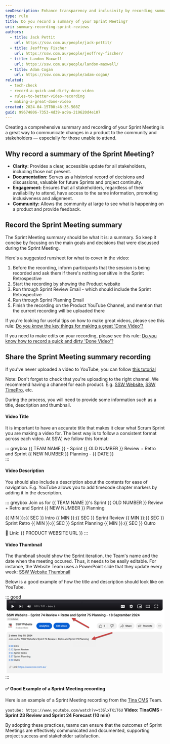 ```yaml
---
seoDescription: Enhance transparency and inclusivity by recording summaries of Sprint Reviews, providing stakeholders with clear updates and fostering community engagement.
type: rule
title: Do you record a summary of your Sprint Meeting?
uri: summary-recording-sprint-reviews
authors:
  - title: Jack Pettit
    url: https://ssw.com.au/people/jack-pettit/
  - title: Jeoffrey Fischer
    url: https://ssw.com.au/people/jeoffrey-fischer/
  - title: Landon Maxwell
    url: https://ssw.com.au/people/landon-maxwell/
  - title: Adam Cogan
    url: https://ssw.com.au/people/adam-cogan/
related:
  - tech-check
  - record-a-quick-and-dirty-done-video
  - rules-to-better-video-recording
  - making-a-great-done-video
created: 2024-04-15T00:46:35.508Z
guid: 99674806-7353-4d39-ac9a-219620d4e107
---
```


Creating a comprehensive summary and recording of your Sprint Meeting is a great way to communicate changes in a product to the community and stakeholders — especially for those unable to attend.

<!--endintro-->

## Why record a summary of the Sprint Meeting?

* **Clarity:** Provides a clear, accessible update for all stakeholders, including those not present.
* **Documentation:** Serves as a historical record of decisions and discussions, valuable for future Sprints and project continuity.
* **Engagement:** Ensures that all stakeholders, regardless of their availability to attend, have access to the same information, promoting inclusiveness and alignment.
* **Community:** Allows the community at large to see what is happening on a product and provide feedback.

## Record the Sprint Meeting summary

The Sprint Meeting summary should be what it is: a summary. So keep it concise by focusing on the main goals and decisions that were discussed during the Sprint Meeting.

Here's a suggested runsheet for what to cover in the video:

1. Before the recording, inform participants that the session is being recorded and ask them if there's nothing sensitive in the Sprint Retrospective
2. Start the recording by showing the Product website
3. Run through Sprint Review Email - which should include the Sprint Retrospective
4. Run through Sprint Planning Email
5. Finish the recording on the Product YouTube Channel, and mention that the current recording will be uploaded there

If you're looking for useful tips on how to make great videos, please see this rule: [Do you know the key things for making a great 'Done Video'?](https://www.ssw.com.au/rules/making-a-great-done-video)

If you need to make edits on your recording, please see this rule: [Do you know how to record a quick and dirty 'Done Video'?](https://www.ssw.com.au/rules/record-a-quick-and-dirty-done-video/)

## Share the Sprint Meeting summary recording

If you've never uploaded a video to YouTube, you can follow [this tutorial](https://support.google.com/youtube/answer/57407?sjid=14705773004983041204-AP)

Note: Don't forget to check that you're uploading to the right channel. We recommend having a channel for each product. E.g. [SSW Website](https://www.youtube.com/channel/UCi7s9fJp6RlvHCMK2hATK7g), [SSW TimePro](https://www.youtube.com/channel/UCKf-M2C0b3_ca4kwzmvmERg), etc.

During the process, you will need to provide some information such as a title, description and thumbnail.

#### Video Title

It is important to have an accurate title that makes it clear what Scrum Sprint you are making a video for. The best way is to follow a consistent format across each video.
At SSW, we follow this format:

::: greybox
{{ TEAM NAME }} - Sprint {{ OLD NUMBER }} Review + Retro and Sprint {{ NEW NUMBER }} Planning - {{ DATE }}  
:::

#### Video Description

You should also include a description about the contents for ease of navigation. E.g. YouTube allows you to add timecode chapter markers by adding it in the description.

::: greybox
Join us for {{ TEAM NAME }}'s Sprint {{ OLD NUMBER }} Review + Retro and Sprint {{ NEW NUMBER }} Planning

{{ MIN }}:{{ SEC }} Intro
{{ MIN }}:{{ SEC }} Sprint Review
{{ MIN }}:{{ SEC }} Sprint Retro
{{ MIN }}:{{ SEC }} Sprint Planning
{{ MIN }}:{{ SEC }} Outro

🔗 Link: {{ PRODUCT WEBSITE URL }}
:::

#### Video Thumbnail

The thumbnail should show the Sprint iteration, the Team's name and the date when the meeting occured. Thus, it needs to be easily editable. For instance, the Website Team uses a PowerPoint slide that they update every week: [SSW Website Thumbnail](https://sswcom.sharepoint.com/:p:/s/SSWWebsitev3/EXK91BgLmO9DnT9np2HabPoBm5vQiKfggtG3DqtDw-aQHA?e=Im08L9)

Below is a good example of how the title and description should look like on YouTube.

::: good
![Figure: Good example – The video contains a great title, description and thumbnail](good-example-video-title-description.png)
:::

#### ✅ Good Example of a Sprint Meeting recording

Here is an example of a Sprint Meeting recording from the [Tina CMS](https://tina.io/) Team.

`youtube: https://www.youtube.com/watch?v=t3SlxTKiT6U`
**Video: TinaCMS - Sprint 23 Review and Sprint 24 Forecast (10 min)**

By adopting these practices, teams can ensure that the outcomes of Sprint Meetings are effectively communicated and documented, supporting project success and stakeholder satisfaction.
